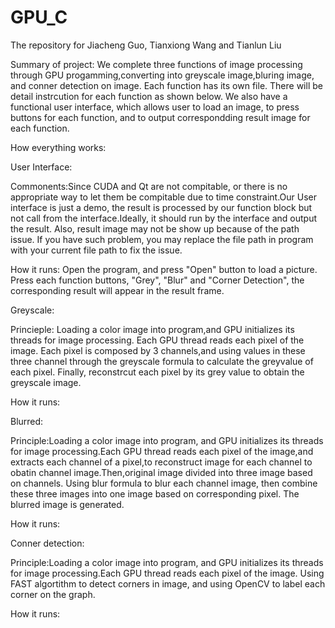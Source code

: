 # GPU_C
The repository for Jiacheng Guo, Tianxiong Wang and Tianlun Liu

Summary of project:
	We complete three functions of image processing through GPU progamming,converting into greyscale image,bluring image, and conner detection on image. Each function has its own file. There will be detail instrcution for each function as shown below. 
	We also have a functional user interface, which allows user to load an image, to press buttons for each function, and to output correspondding result image for each function. 


How everything works:

User Interface:

Commonents:Since CUDA and Qt are not compitable, or there is no appropriate way to let them be compitable due to time constraint.Our User interface is just a demo, the result is processed by our function block but not call from the interface.Ideally, it should run by the interface and output the result. Also, result image may not be show up because of the path issue. If you have such problem, you may replace the file path in program with your current file  path to fix the issue.

How it runs:
Open the program, and press "Open" button to load a picture.
Press each function buttons, "Grey", "Blur" and "Corner Detection", the corresponding result will appear in the result frame.

Greyscale:

Princieple: Loading a color image into program,and GPU initializes its threads for image processing. Each GPU thread reads each pixel of the image. Each pixel is composed by 3 channels,and using values in these three channel through the greyscale formula to calculate the greyvalue of each pixel. Finally, reconstrcut each pixel by its grey value to obtain the greyscale image. 

How it runs:


Blurred:

Principle:Loading a color image into program, and GPU initializes its threads for image processing.Each GPU thread reads each pixel of the image,and extracts each channel of a pixel,to reconstruct image for each channel to obatin channel image.Then,original image divided into three image based on channels. Using blur formula to blur each channel image, then combine these three images into one image based on corresponding pixel. The blurred image is generated. 

How it runs:

Conner detection:

Principle:Loading a color image into program, and GPU initializes its threads for image processing.Each GPU thread reads each pixel of the image. Using FAST algortithm to detect corners in image, and using OpenCV to label each corner on the graph. 

How it runs:

